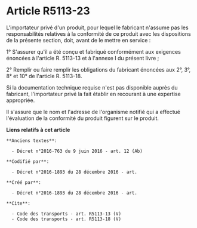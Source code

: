 # Article R5113-23

L'importateur privé d'un produit, pour lequel le fabricant n'assume pas les responsabilités relatives à la conformité de ce
produit avec les dispositions de la présente section, doit, avant de le mettre en service : 

1° S'assurer qu'il a été conçu et fabriqué conformément aux exigences énoncées à l'article R. 5113-13 et à l'annexe I du
présent livre ; 

2° Remplir ou faire remplir les obligations du fabricant énoncées aux 2°, 3°, 8° et 10° de l'article R. 5113-18. 

Si la documentation technique requise n'est pas disponible auprès du fabricant, l'importateur privé la fait établir en
recourant à une expertise appropriée. 

Il s'assure que le nom et l'adresse de l'organisme notifié qui a effectué l'évaluation de la conformité du produit figurent
sur le produit.

**Liens relatifs à cet article**

	**Anciens textes**:

	  - Décret n°2016-763 du 9 juin 2016 - art. 12 (Ab)

	**Codifié par**:

	  - Décret n°2016-1893 du 28 décembre 2016 - art.

	**Créé par**:

	  - Décret n°2016-1893 du 28 décembre 2016 - art.

	**Cite**:

	  - Code des transports - art. R5113-13 (V)
	  - Code des transports - art. R5113-18 (V)
